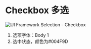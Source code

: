 # Checkbox 多选

![UI Framework Selection - Checkbox](../../imgs/ns_ui_framework/selection/Checkbox.png)

1. 选项字体：Body 1
2. 选中状态，颜色为#004F9D
